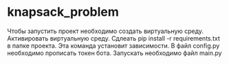 # knapsack_problem
Чтобы запустить проект необходимо создать виртуальную среду.
Активировать виртуальную среду.
Сдлеать pip install -r requirements.txt в папке проекта. Эта команда установит зависимости.
В файл config.py необходимо прописать токен бота.
Запускать необходимо файл main.py
